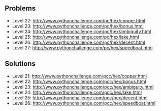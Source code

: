 



Problems
--------

- Level 22: http://www.pythonchallenge.com/pc/hex/copper.html
- Level 23: http://www.pythonchallenge.com/pc/hex/bonus.html
- Level 24: http://www.pythonchallenge.com/pc/hex/ambiguity.html
- Level 25: http://www.pythonchallenge.com/pc/hex/lake.html
- Level 26: http://www.pythonchallenge.com/pc/hex/decent.html
- Level 27: http://www.pythonchallenge.com/pc/hex/speedboat.html



Solutions
---------

- Level 21: http://www.pythonchallenge.com/pcc/hex/copper.html
- Level 22: http://www.pythonchallenge.com/pcc/hex/bonus.html
- Level 23: http://www.pythonchallenge.com/pcc/hex/ambiguity.html
- Level 24: http://www.pythonchallenge.com/pcc/hex/lake.html
- Level 25: http://www.pythonchallenge.com/pcc/hex/decent.html
- Level 26: http://www.pythonchallenge.com/pcc/hex/speedboat.html